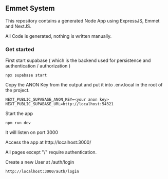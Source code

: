## Emmet System

This repository contains a generated Node App using ExpressJS, Emmet and NextJS.

All Code is generated, nothing is written manually.

### Get started

First start supabase ( which is the backend used for persistence and authentication / authorization )

```
npx supabase start 
```

Copy the ANON Key from the output and put it into .env.local in the root of the project.

```
NEXT_PUBLIC_SUPABASE_ANON_KEY=<your anon key>
NEXT_PUBLIC_SUPABASE_URL=http://localhost:54321
```

Start the app

```
npm run dev
```

It will listen on port 3000

Access the app at http://localhost:3000/

All pages except "/" require authentication.

Create a new User at /auth/login

```
http://localhost:3000/auth/login
```
